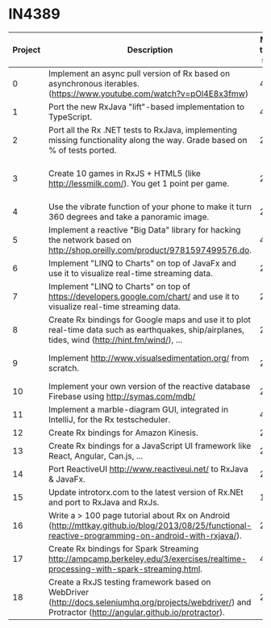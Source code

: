 # IN4389

| Project | Description | Max. team size | Team |
| ------- | ----------- | -------------- | ---- |
| 0 | Implement an async pull version of Rx based on asynchronous iterables. (https://www.youtube.com/watch?v=pOl4E8x3fmw) | 4 | |
| 1 | Port the new RxJava "lift"-based implementation to TypeScript. | 4 | |
| 2 | Port all the Rx .NET tests to RxJava, implementing missing functionality along the way. Grade based on % of tests ported. | 2 | |
| 3 | Create 10 games in RxJS + HTML5 (like http://lessmilk.com/). You get 1 point per game. | 2 | Jeffrey de Lange, Herman Banken |
| 4 | Use the vibrate function of your phone to make it turn 360 degrees and take a panoramic image. | 2 | |
| 5 | Implement a reactive "Big Data" library for hacking the network based on http://shop.oreilly.com/product/9781597499576.do. | 4 | |
| 6 | Implement "LINQ to Charts" on top of JavaFx and use it to visualize real-time streaming data. | 2 | |
| 7 | Implement "LINQ to Charts" on top of https://developers.google.com/chart/ and use it to visualize real-time streaming data. | 2 | |
| 8 | Create Rx bindings for Google maps and use it to plot real-time data such as earthquakes, ship/airplanes, tides, wind (http://hint.fm/wind/), ... | 2 | Joris van den Oever, Ping Wan  |
| 9 | Implement http://www.visualsedimentation.org/ from scratch. | 2 | Joop Aué, Martin Rogalla |
| 10 | Implement your own version of the reactive database Firebase using http://symas.com/mdb/ | 2 | |
| 11 | Implement a marble-diagram GUI, integrated in IntelliJ, for the Rx testscheduler. | 4 | |
| 12 | Create Rx bindings for Amazon Kinesis. | 2 | Alex Garella |
| 13 | Create Rx bindings for a JavaScript UI framework like React, Angular, Can.js, ... | 2 | Christof Rabensteiner |
| 14 | Port ReactiveUI http://www.reactiveui.net/ to RxJava & JavaFx. | 2 | |
| 15 | Update introtorx.com to the latest version of Rx.NEt and port to RxJava and RxJs. | 1 | |
| 16 | Write a > 100 page tutorial about Rx on Android (http://mttkay.github.io/blog/2013/08/25/functional-reactive-programming-on-android-with-rxjava/). | 2 | |
| 17 | Create Rx bindings for Spark Streaming http://ampcamp.berkeley.edu/3/exercises/realtime-processing-with-spark-streaming.html. | 4 | |
| 18 | Create a RxJS testing framework based on WebDriver (http://docs.seleniumhq.org/projects/webdriver/) and Protractor (http://angular.github.io/protractor). | 2 | |
